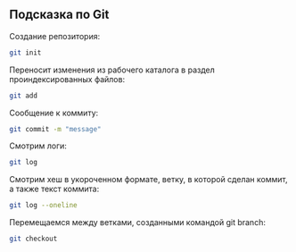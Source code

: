 ## Подсказка по Git

Создание репозитория:
```sh
git init
```
Переносит изменения из рабочего каталога в раздел проиндексированных файлов:
```sh
git add
```
Сообщение к коммиту:
```sh
git commit -m "message"
```
Смотрим логи:
```sh
git log
```
 Смотрим хеш в укороченном формате, ветку, в которой сделан коммит, а также текст коммита:
 ```sh
git log --oneline
```
 Перемещаемся между ветками, созданными командой git branch:
 ```sh
git checkout
```